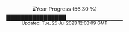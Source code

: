 <p align="center">
⏳Year Progress (56.30 %) <br>
████████████████▁▁▁▁▁▁▁▁▁▁▁▁▁▁ <br>
<sub>Updated: Tue, 25 Jul 2023 12:03:09 GMT</sub>
</p>

